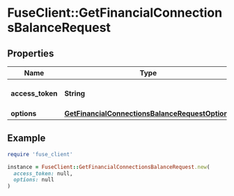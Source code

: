 # FuseClient::GetFinancialConnectionsBalanceRequest

## Properties

| Name | Type | Description | Notes |
| ---- | ---- | ----------- | ----- |
| **access_token** | **String** | Access token for authentication |  |
| **options** | [**GetFinancialConnectionsBalanceRequestOptions**](GetFinancialConnectionsBalanceRequestOptions.md) |  | [optional] |

## Example

```ruby
require 'fuse_client'

instance = FuseClient::GetFinancialConnectionsBalanceRequest.new(
  access_token: null,
  options: null
)
```

